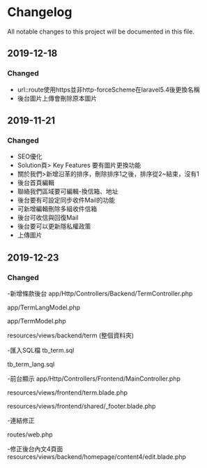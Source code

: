 # Changelog

All notable changes to this project will be documented in this file.


## 2019-12-18

### Changed
- url::route使用https並非http-forceScheme在laravel5.4後更換名稱
- 後台圖片上傳會刪除原本圖片

## 2019-11-21

### Changed

- SEO優化
- Solution頁> Key Features 要有圖片更換功能
- 關於我們>新增沿革的排序，刪除排序1之後，排序從2~結束，沒有1
- 後台首頁編輯
- 聯絡我們區域要可編輯-換信箱、地址
- 後台要有可設定同步收件Mail的功能
- 可新增編輯刪除多組收件信箱
- 後台可收信與回復Mail
- 後台要可以更新隱私權政策
- 上傳圖片

## 2019-12-23

### Changed

-新增條款後台
app/Http/Controllers/Backend/TermController.php

app/TermLangModel.php

app/TermModel.php

resources/views/backend/term  (整個資料夾)

-匯入SQL檔
tb_term.sql

tb_term_lang.sql


-前台顯示
app/Http/Controllers/Frontend/MainController.php

resources/views/frontend/term.blade.php

resources/views/frontend/shared/_footer.blade.php

-連結修正

routes/web.php

-修正後台內文4頁面
resources/views/backend/homepage/content4/edit.blade.php
